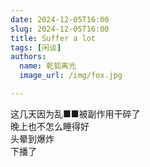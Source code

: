 ```yaml
---
date: 2024-12-05T16:00
slug: 2024-12-05T16:00
title: Suffer a lot
tags: [闲谈]
authors:
  name: 乾狐离光
  image_url: /img/fox.jpg

---
```


这几天因为乱■■被副作用干碎了<br />晚上也不怎么睡得好<br />头晕到爆炸<br />下播了